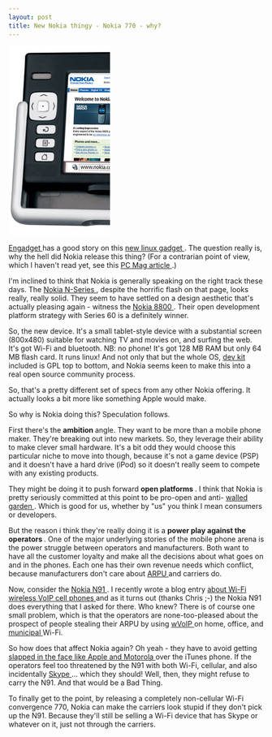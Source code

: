 ```yaml
---
layout: post
title: New Nokia thingy - Nokia 770 - why?
---
```

<div class="floating_right"><a href="/weblog/images/2005/nokia_770.jpg"><img src="/weblog/images/2005/nokia_770_small.jpg" /></a></div>

<a href="http://www.engadget.com/entry/1234000750044526/">Engadget </a>has a good story on this <a href="http://www.nokia.com/nokia/0,1522,,00.html?orig=/770">new linux gadget </a>. The question really is, why the hell did Nokia release this thing? (For a contrarian point of view, which I haven't read yet, see this <a href="http://www.pcmag.com/article2/0,,1820232,00.asp">PC Mag article </a>.) 

I'm inclined to think that Nokia is generally speaking on the right track these days. The <a href="http://www.nokia.com/nseries/">Nokia N-Series </a>, despite the horrific flash on that page, looks really, really solid. They seem to have settled on a design aesthetic that's actually pleasing again - witness the <a href="http://www.nokia.com/nokia/0,,73092,00.html">Nokia 8800 </a>. Their open development platform strategy with Series 60 is a definitely winner. 

So, the new device. It's a small tablet-style device with a substantial screen (800x480) suitable for watching TV and movies on, and surfing the web. It's got Wi-Fi and bluetooth. NB: no phone! It's got 128 MB RAM but only 64 MB flash card. It runs linux! And not only that but the whole OS, <a href="http://www.maemo.org/">dev kit </a>included is GPL top to bottom, and Nokia seems keen to make this into a real open source community process. 

So, that's a pretty different set of specs from any other Nokia offering. It actually looks a bit more like something Apple would make. 

So why is Nokia doing this? Speculation follows. 

First there's the <strong>ambition </strong>angle. They want to be more than a mobile phone maker. They're breaking out into new markets. So, they leverage their ability to make clever small hardware. It's a bit odd they would choose this particular niche to move into though, because it's not a game device (PSP) and it doesn't have a hard drive (iPod) so it doesn't really seem to compete with any existing products. 

They might be doing it to push forward <strong>open platforms </strong>. I think that Nokia is pretty seriously committed at this point to be pro-open and anti- <a href="http://mobileeyes.blogspot.com/2005/02/walled-garden-mobile-device.html">walled garden </a>. Which is good for us, whether by "us" you think I mean consumers or developers. 

But the reason i think they're really doing it is a <strong>power play against the operators </strong>. One of the major underlying stories of the mobile phone arena is the power struggle between operators and manufacturers. Both want to have all the customer loyalty and make all the decisions about what goes on and in the phones. Each one has their own revenue needs which conflict, because manufacturers don't care about <a href="http://www.w2forum.com/p/arpu">ARPU </a>and carriers do. 

Now, consider the <a href="http://www.infosyncworld.com/news/n/5944.html">Nokia N91 </a>. I recently wrote a blog entry <a href="/weblog/2005/05/02">about Wi-Fi wireless VoIP cell phones </a>and as it turns out (thanks Chris ;-) the Nokia N91 does everything that I asked for there. Who knew? There is of course one small problem, which is that the operators are none-too-pleased about the prospect of people stealing their ARPU by using <a href="http://arstechnica.com/news.ars/post/20050505-4881.html">wVoIP </a>on home, office, and <a href="http://www.eweek.com/category2/0,1738,1755892,00.asp">municipal </a>Wi-Fi. 

So how does that affect Nokia again? Oh yeah - they have to avoid getting <a href="http://www.menafn.com/qn_news_story.asp?StoryId=CqI6c0eicq1bulu1pve9st0Xb">slapped in the face like Apple and Motorola </a>over the iTunes phone. If the operators feel too threatened by the N91 with both Wi-Fi, cellular, and also incidentally <a href="http://www.engadget.com/entry/1234000337040770/">Skype </a>... which they should! Well, then, they might refuse to carry the N91. And that would be a Bad Thing. 

To finally get to the point, by releasing a completely non-cellular Wi-Fi convergence 770, Nokia can make the carriers look stupid if they don't pick up the N91. Because they'll still be selling a Wi-Fi device that has Skype or whatever on it, just not through the carriers.
